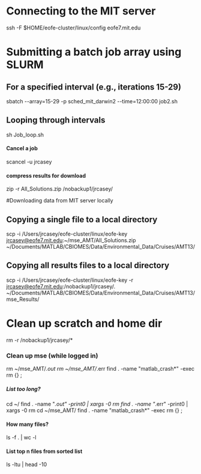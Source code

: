 # Connecting to the MIT server
ssh -F $HOME/eofe-cluster/linux/config eofe7.mit.edu

# Submitting a batch job array using SLURM
## For a specified interval (e.g., iterations 15-29)
sbatch --array=15-29 -p sched_mit_darwin2 --time=12:00:00 job2.sh

## Looping through intervals
sh Job_loop.sh

#### Cancel a job
scancel -u jrcasey

#### compress results for download
zip -r All_Solutions.zip /nobackup1/jrcasey/

#Downloading data from MIT server locally
## Copying a single file to a local directory
scp -i /Users/jrcasey/eofe-cluster/linux/eofe-key jrcasey@eofe7.mit.edu:~/mse_AMT/All_Solutions.zip ~/Documents/MATLAB/CBIOMES/Data/Environmental_Data/Cruises/AMT13/

## Copying all results files to a local directory
scp -i /Users/jrcasey/eofe-cluster/linux/eofe-key -r jrcasey@eofe7.mit.edu:/nobackup1/jrcasey/. ~/Documents/MATLAB/CBIOMES/Data/Environmental_Data/Cruises/AMT13/mse_Results/

# Clean up scratch and home dir
rm -r /nobackup1/jrcasey/*

### Clean up mse (while logged in)
rm ~/mse_AMT/*.out
rm ~/mse_AMT/*.err
find . -name "matlab_crash*" -exec rm {} \;

##### List too long?
cd ~/
find . -name "*.out" -print0 | xargs -0 rm
find . -name "*.err" -print0 | xargs -0 rm
cd ~/mse_AMT/
find . -name "matlab_crash*" -exec rm {} \;

#### How many files?
ls -f . | wc -l

#### List top n files from sorted list
ls -ltu | head -10
